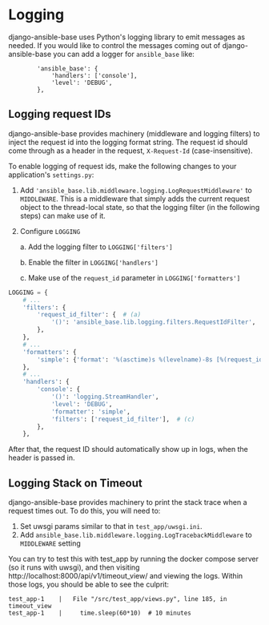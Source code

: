 # Logging

django-ansible-base uses Python's logging library to emit messages as needed. If you would like to control the messages coming out of django-ansible-base you can add a logger for `ansible_base` like:

```
        'ansible_base': {
            'handlers': ['console'],
            'level': 'DEBUG',
        },
```

## Logging request IDs

django-ansible-base provides machinery (middleware and logging filters) to inject the request id into the logging format string.
The request id should come through as a header in the request, `X-Request-Id` (case-insensitive).

To enable logging of request ids, make the following changes to your application's `settings.py`:

1. Add `'ansible_base.lib.middleware.logging.LogRequestMiddleware'` to `MIDDLEWARE`. This is a middleware that simply
   adds the current request object to the thread-local state, so that the logging filter (in the following steps) can
   make use of it.

2. Configure `LOGGING`

   a. Add the logging filter to `LOGGING['filters']`

   b. Enable the filter in `LOGGING['handlers']`

   c. Make use of the `request_id` parameter in `LOGGING['formatters']`

```python
LOGGING = {
    # ...
    'filters': {
        'request_id_filter': {  # (a)
            '()': 'ansible_base.lib.logging.filters.RequestIdFilter',
        },
    },
    # ...
    'formatters': {
        'simple': {'format': '%(asctime)s %(levelname)-8s [%(request_id)s]  %(name)s %(message)s'},  # (b)
    },
    # ...
    'handlers': {
        'console': {
            '()': 'logging.StreamHandler',
            'level': 'DEBUG',
            'formatter': 'simple',
            'filters': ['request_id_filter'],  # (c)
        },
    },
```

After that, the request ID should automatically show up in logs, when the header is passed in.

## Logging Stack on Timeout

django-ansible-base provides machinery to print the stack trace when a request times out.
To do this, you will need to:

1. Set uwsgi params similar to that in `test_app/uwsgi.ini`.
2. Add `ansible_base.lib.middleware.logging.LogTracebackMiddleware` to `MIDDLEWARE` setting

You can try to test this with test_app by running the docker compose server (so it runs with uwsgi),
and then visiting http://localhost:8000/api/v1/timeout_view/ and viewing the logs.
Within those logs, you should be able to see the culprit:

```
test_app-1    |   File "/src/test_app/views.py", line 185, in timeout_view
test_app-1    |     time.sleep(60*10)  # 10 minutes
```
